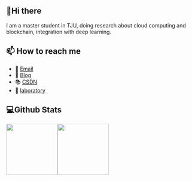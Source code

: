 ## 👋Hi there 

I am a master student in TJU, doing research about cloud computing and blockchain, integration with deep learning.

## 📫 How to reach me

- 📧 [Email](493284461@qq.com)
- 📝 [Blog](http://blog.liph.top)
- 📚 [CSDN](https://blog.csdn.net/lph1912080122)
- 🏡 [laboratory](http://107lab.com)

## 💻Github Stats

<img align="" height="137px" src="https://github-readme-stats.vercel.app/api?username=lipenghuihenu&hide_title=true&hide_border=true&show_icons=true&include_all_commits=true&line_height=21&theme=graywhite&locale=en" /><img align="" height="137px" src="https://github-readme-stats.vercel.app/api/top-langs/?username=lipenghuihenu&hide_title=true&hide_border=true&layout=compact&theme=graywhite&locale=cn" />
